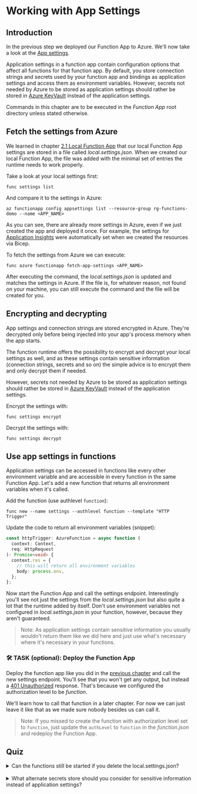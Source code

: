 # Working with App Settings

## Introduction

In the previous step we deployed our Function App to Azure.
We'll now take a look at the [App settings](https://learn.microsoft.com/en-us/azure/azure-functions/functions-app-settings).

Application settings in a function app contain configuration options that affect all functions for that function app.
By default, you store connection strings and secrets used by your function app and bindings as application settings and access them as environment variables.
However, secrets not needed by Azure to be stored as application settings should rather be stored in [Azure KeyVault](https://learn.microsoft.com/en-us/azure/key-vault/general/) instead of the application settings.

Commands in this chapter are to be executed in the _Function App_ root directory unless stated otherwise.

## Fetch the settings from Azure

We learned in chapter [2.1 Local Function App](./1-1-local-function-app.md#the-localsettingsjson) that our local Function App settings are stored in a file called _local.settings.json_.
When we created our local Function App, the file was added with the minimal set of entries the runtime needs to work properly.

Take a look at your local settings first:

```shell
func settings list
```

And compare it to the settings in Azure:

```shell
az functionapp config appsettings list --resource-group rg-functions-demo --name <APP_NAME>
```

As you can see, there are already more settings in Azure, even if we just created the app and deployed it once.
For example, the settings for [Application Insights](./1-3-azure-function-app.md#creating-the-demo-resources) were automatically set when we created the resources via Bicep.

To fetch the settings from Azure we can execute:

```shell
func azure functionapp fetch-app-settings <APP_NAME>
```

After executing the command, the _local.settings.json_ is updated and matches the settings in Azure.
If the file is, for whatever reason, not found on your machine, you can still execute the command and the file will be created for you.

## Encrypting and decrypting

App settings and connection strings are stored encrypted in Azure.
They're decrypted only before being injected into your app's process memory when the app starts.

The function runtime offers the possibility to encrypt and decrypt your local settings as well, and as these settings contain sensitive information (connection strings, secrets and so on) the simple advice is to encrypt them and only decrypt them if needed.

However, secrets not needed by Azure to be stored as application settings should rather be stored in [Azure KeyVault](https://learn.microsoft.com/en-us/azure/key-vault/general/) instead of the application settings.

Encrypt the settings with:

```shell
func settings encrypt
```

Decrypt the settings with:

```shell
func settings decrypt
```

## Use app settings in functions

Application settings can be accessed in functions like every other environment variable and are accessible in every function in the same Function App.
Let's add a new function that returns all environment variables when it's called.

Add the function (use authlevel `function`):

```shell
func new --name settings --authlevel function --template "HTTP Trigger"
```

Update the code to return all environment variables (snippet):

```typescript
const httpTrigger: AzureFunction = async function (
  context: Context,
  req: HttpRequest
): Promise<void> {
  context.res = {
    // this will return all environment variables
    body: process.env,
  };
};
```

Now start the Function App and call the settings endpoint.
Interestingly you'll see not just the settings from the _local.settings.json_ but also quite a lot that the runtime added by itself.
Don't use environment variables not configured in _local.settings.json_ in your function, however, because they aren't guaranteed.

> Note: As application settings contain sensitive information you usually wouldn't return them like we did here and just use what's necessary where it's necessary in your functions.

### <span class="task">🛠 TASK (optional):</span> Deploy the Function App

Deploy the function app like you did in the [previous chapter](./1-4-deploying-local-to-azure.md#deploying-the-function-app) and call the new settings endpoint.
You'll see that you won't get any output, but instead a [401 Unauthorized](https://developer.mozilla.org/en-US/docs/Web/HTTP/Status/401) response.
That's because we configured the authorization level to be _function_.

We'll learn how to call that function in a later chapter.
For now we can just leave it like that as we made sure nobody besides us can call it.

> Note: If you missed to create the function with authorization level set to `function`, just update the `authLevel` to `function` in the _function.json_ and redeploy the Function App.

## <span class="quiz">Quiz</span>

<details>
  <summary>Can the functions still be started if you delete the <span class="italic">local.settings.json?</span></summary>

The Function App can still be executed, even though you'll get a warning:

```text
Can't determine project language from files. Please use one of [--csharp, --javascript, --typescript, --java, --python, --powershell, --custom]
```

Using the specific language parameter the warning disappears:

```shell
npx tsc && func start --typescript
```

But only the basic environment variables will be available like that.
Refetch them from Azure before you continue.

</details>
<br/>
<details>
  <summary>What alternate secrets store should you consider for sensitive information instead of application settings?</summary>

[Azure KeyVault](https://learn.microsoft.com/en-us/azure/key-vault/general/) is a secure alternative if your secrets are not required to be stored as application settings by Azure.

</details>
